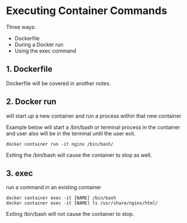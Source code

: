 # Executing Container Commands
Three ways:
  * Dockerfile
  * During a Docker run
  * Using the exec command
 
## 1. Dockerfile
Dockerfile will be covered in another notes.
 
## 2. Docker run
will start up a new container and run a process within that new container
 
Example below will start a /bin/bash or terminal process in the container and user also will be in the terminal until the user exit.
```
docker container run -it nginx /bin/bash/
```
Exiting the /bin/bash will cause the container to stop as well.
 
## 3. exec
run a command in an existing container
```
docker container exec -it [NAME] /bin/bash
docker container exec -it [NAME] ls /usr/share/nginx/html/
```
Exiting /bin/bash will not cause the container to stop. 
